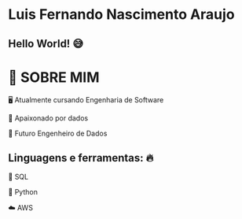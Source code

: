 # Luis Fernando Nascimento Araujo




## Hello World! 😅




# 👤 SOBRE MIM


🖥 Atualmente cursando Engenharia de Software


🔢 Apaixonado por dados 


🎯 Futuro Engenheiro de Dados 


## Linguagens e ferramentas: 🔥

🐘 SQL 


🐍 Python


☁️ AWS 

